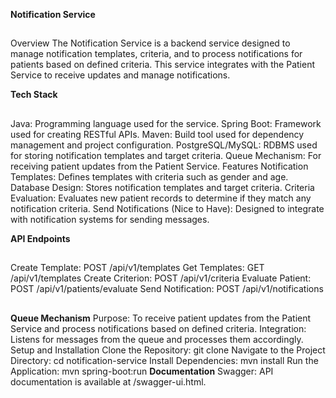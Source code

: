 **Notification Service**
##
Overview
The Notification Service is a backend service designed to manage notification templates, criteria, and to process notifications for patients based on defined criteria. This service integrates with the Patient Service to receive updates and manage notifications.

**Tech Stack**
##
Java: Programming language used for the service.
Spring Boot: Framework used for creating RESTful APIs.
Maven: Build tool used for dependency management and project configuration.
PostgreSQL/MySQL: RDBMS used for storing notification templates and target criteria.
Queue Mechanism: For receiving patient updates from the Patient Service.
Features
Notification Templates: Defines templates with criteria such as gender and age.
Database Design: Stores notification templates and target criteria.
Criteria Evaluation: Evaluates new patient records to determine if they match any notification criteria.
Send Notifications (Nice to Have): Designed to integrate with notification systems for sending messages.

**API Endpoints**
##
Create Template: POST /api/v1/templates
Get Templates: GET /api/v1/templates
Create Criterion: POST /api/v1/criteria
Evaluate Patient: POST /api/v1/patients/evaluate
Send Notification: POST /api/v1/notifications
##
**Queue Mechanism**
Purpose: To receive patient updates from the Patient Service and process notifications based on defined criteria.
Integration: Listens for messages from the queue and processes them accordingly.
Setup and Installation
Clone the Repository: git clone <repository-url>
Navigate to the Project Directory: cd notification-service
Install Dependencies: mvn install
Run the Application: mvn spring-boot:run
**Documentation**
Swagger: API documentation is available at /swagger-ui.html.
